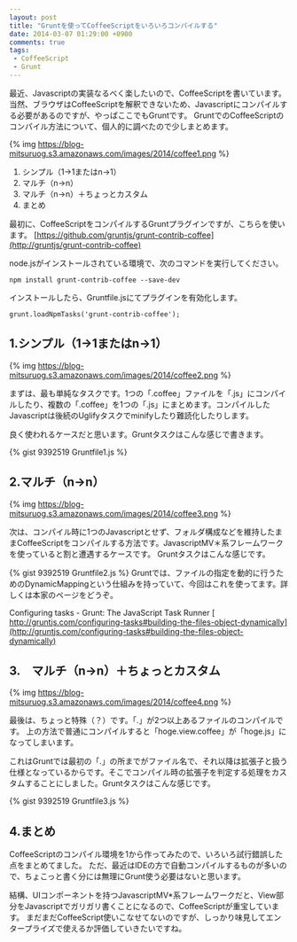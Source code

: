 ```yaml
---
layout: post
title: "Gruntを使ってCoffeeScriptをいろいろコンパイルする"
date: 2014-03-07 01:29:00 +0900
comments: true
tags: 
 - CoffeeScript
 - Grunt
---
```


最近、Javascriptの実装なるべく楽したいので、CoffeeScriptを書いています。
当然、ブラウザはCoffeeScriptを解釈できないため、Javascriptにコンパイルする必要があるのですが、やっぱここでもGruntです。
GruntでのCoffeeScriptのコンパイル方法について、個人的に調べたので少しまとめます。

<!-- more -->

{% img https://blog-mitsuruog.s3.amazonaws.com/images/2014/coffee1.png %}

1.  シンプル（1->1またはn->1）
2.  マルチ（n->n）
3.  マルチ（n->n）＋ちょっとカスタム
4.  まとめ


最初に、CoffeeScriptをコンパイルするGruntプラグインですが、こちらを使います。
[https://github.com/gruntjs/grunt-contrib-coffee](http://gruntjs/grunt-contrib-coffee)

node.jsがインストールされている環境で、次のコマンドを実行してください。

```
npm install grunt-contrib-coffee --save-dev
```

インストールしたら、Gruntfile.jsにてプラグインを有効化します。

```
grunt.loadNpmTasks('grunt-contrib-coffee');
```

## 1.シンプル（1->1またはn->1）

{% img https://blog-mitsuruog.s3.amazonaws.com/images/2014/coffee2.png %}

まずは、最も単純なタスクです。1つの「.coffee」ファイルを「.js」にコンパイルしたり、複数の「.coffee」を1つの「.js」にまとめます。コンパイルしたJavascriptは後続のUglifyタスクでminifyしたり難読化したりします。

良く使われるケースだと思います。Gruntタスクはこんな感じで書きます。

{% gist 9392519 Gruntfile1.js %}

## 2.マルチ（n->n）
 
{% img https://blog-mitsuruog.s3.amazonaws.com/images/2014/coffee3.png %}

次は、コンパイル時に1つのJavascriptとせず、フォルダ構成などを維持したままCoffeeScriptをコンパイルする方法です。JavascriptMV＊系フレームワークを使っていると割と遭遇するケースです。
Gruntタスクはこんな感じです。

{% gist 9392519 Gruntfile2.js %}
Gruntでは、ファイルの指定を動的に行うためのDynamicMappingという仕組みを持っていて、今回はこれを使ってます。詳しくは本家のページをどうぞ。

Configuring tasks - Grunt: The JavaScript Task Runner
[ http://gruntjs.com/configuring-tasks#building-the-files-object-dynamically](http://gruntjs.com/configuring-tasks#building-the-files-object-dynamically)

## 3.　マルチ（n->n）＋ちょっとカスタム

{% img https://blog-mitsuruog.s3.amazonaws.com/images/2014/coffee4.png %}

最後は、ちょっと特殊（？）です。「.」が2つ以上あるファイルのコンパイルです。
上の方法で普通にコンパイルすると「hoge.view.coffee」が「hoge.js」になってしまいます。

これはGruntでは最初の「.」の所までがファイル名で、それ以降は拡張子と扱う仕様となっているからです。そこでコンパイル時の拡張子を判定する処理をカスタムすることにしました。Gruntタスクはこんな感じです。

{% gist 9392519 Gruntfile3.js %}

## 4.まとめ 

CoffeeScriptのコンパイル環境を1から作ってみたので、いろいろ試行錯誤した点をまとめてました。
ただ、最近はIDEの方で自動コンパイルするものが多いので、ちょこっと書く分には無理にGrunt使う必要はないと思います。

結構、UIコンポーネントを持つJavascriptMV*系フレームワークだと、View部分をJavascriptでガリガリ書くことになるので、CoffeeScriptが重宝しています。
まだまだCoffeeScript使いこなせてないのですが、しっかり味見してエンタープライズで使えるか評価していきたいですね。









